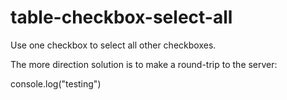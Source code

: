 # table-checkbox-select-all

Use one checkbox to select all other checkboxes.

The more direction solution is to make a round-trip to the server:

<script src="https://embed.runkit.com" data-element="htmx-only"></script>
<div id="htmx-only">
console.log("testing")
</div>
